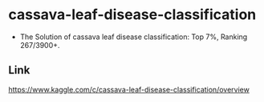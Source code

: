 # cassava-leaf-disease-classification
- The Solution of cassava leaf disease classification: Top 7%, Ranking 267/3900+.

## Link
https://www.kaggle.com/c/cassava-leaf-disease-classification/overview

## 
